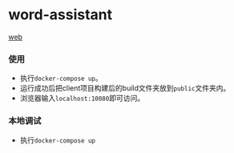 # word-assistant

<a href='https://github.com/huangqiangqiang/word-assistant-web'>web</a>

### 使用
- 执行`docker-compose up`。
- 运行成功后把client项目构建后的build文件夹放到`public`文件夹内。
- 浏览器输入`localhost:10080`即可访问。

### 本地调试
- 执行`docker-compose up`